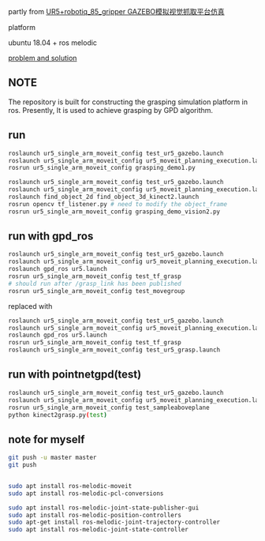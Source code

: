 partly from [UR5+robotiq_85_gripper GAZEBO模拟视觉抓取平台仿真](https://blog.csdn.net/harrycomeon/article/details/107073020)

platform

ubuntu 18.04 + ros melodic

[problem and solution](https://blog.csdn.net/m0_47989004/article/details/118520102?spm=1001.2014.3001.5502)

## NOTE

The repository is built for constructing the grasping simulation platform in ros. Presently, It is used to achieve grasping by GPD algorithm.

## run

```bash
roslaunch ur5_single_arm_moveit_config test_ur5_gazebo.launch
roslaunch ur5_single_arm_moveit_config ur5_moveit_planning_execution.launch
rosrun ur5_single_arm_moveit_config grasping_demo1.py
```

```bash
roslaunch ur5_single_arm_moveit_config test_ur5_gazebo.launch
roslaunch ur5_single_arm_moveit_config ur5_moveit_planning_execution.launch
roslaunch find_object_2d find_object_3d_kinect2.launch
rosrun opencv tf_listener.py # need to modify the object_frame
rosrun ur5_single_arm_moveit_config grasping_demo_vision2.py
```

## run with gpd_ros

```bash
roslaunch ur5_single_arm_moveit_config test_ur5_gazebo.launch
roslaunch ur5_single_arm_moveit_config ur5_moveit_planning_execution.launch
roslaunch gpd_ros ur5.launch
rosrun ur5_single_arm_moveit_config test_tf_grasp
# should run after /grasp_link has been published
rosrun ur5_single_arm_moveit_config test_movegroup
```
replaced with
```bash
roslaunch ur5_single_arm_moveit_config test_ur5_gazebo.launch
roslaunch ur5_single_arm_moveit_config ur5_moveit_planning_execution.launch
roslaunch gpd_ros ur5.launch
rosrun ur5_single_arm_moveit_config test_tf_grasp
roslaunch ur5_single_arm_moveit_config test_ur5_grasp.launch
```

## run with pointnetgpd(test)

```bash
roslaunch ur5_single_arm_moveit_config test_ur5_gazebo.launch
roslaunch ur5_single_arm_moveit_config ur5_moveit_planning_execution.launch
rosrun ur5_single_arm_moveit_config test_sampleaboveplane
python kinect2grasp.py(test)
```

## note for myself

```bash
git push -u master master
git push
```
```bash

sudo apt install ros-melodic-moveit
sudo apt install ros-melodic-pcl-conversions

sudo apt install ros-melodic-joint-state-publisher-gui
sudo apt install ros-melodic-position-controllers
sudo apt-get install ros-melodic-joint-trajectory-controller
sudo apt install ros-melodic-joint-state-controller
```



